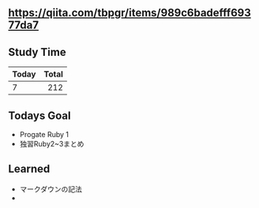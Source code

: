 ## https://qiita.com/tbpgr/items/989c6badefff69377da7
## Study Time
|Today|Total|
|:--|--:|
|7|212|

## Todays Goal
- Progate Ruby 1
- 独習Ruby2~3まとめ


## Learned
-  マークダウンの記法
-  
